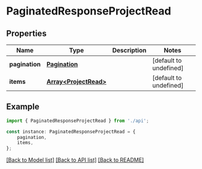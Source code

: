 # PaginatedResponseProjectRead


## Properties

Name | Type | Description | Notes
------------ | ------------- | ------------- | -------------
**pagination** | [**Pagination**](Pagination.md) |  | [default to undefined]
**items** | [**Array&lt;ProjectRead&gt;**](ProjectRead.md) |  | [default to undefined]

## Example

```typescript
import { PaginatedResponseProjectRead } from './api';

const instance: PaginatedResponseProjectRead = {
    pagination,
    items,
};
```

[[Back to Model list]](../README.md#documentation-for-models) [[Back to API list]](../README.md#documentation-for-api-endpoints) [[Back to README]](../README.md)
